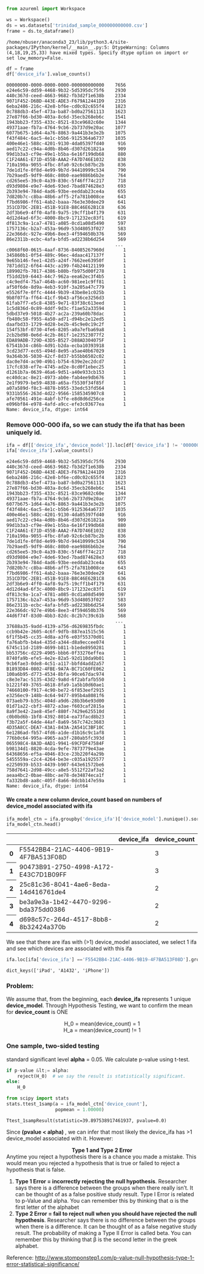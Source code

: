 

```python
from azureml import Workspace

ws = Workspace()
ds = ws.datasets['trinidad_sample_000000000000.csv']
frame = ds.to_dataframe()
```

    /home/nbuser/anaconda3_23/lib/python3.4/site-packages/IPython/kernel/__main__.py:5: DtypeWarning: Columns (4,18,19,25,33) have mixed types. Specify dtype option on import or set low_memory=False.



```python
df = frame
df['device_ifa'].value_counts()
```




    00000000-0000-0000-0000-000000000000    7656
    e24e6c59-dd59-4468-9b32-5d5395dc75f6    2930
    440c367d-ceed-4663-9682-fb3d2f1e638b    2334
    9071F452-D6BD-443E-ADE3-F679A12441D9    2316
    6eba2486-216c-42e8-bf6e-cd0c02c655f4    1823
    0c788db3-45ef-473a-ba87-bd0a27561113    1623
    27e87f66-bd30-403a-8c6d-35ecb268eb6c    1541
    1943bb23-f355-433c-8521-83ce9682c60e    1344
    49371aae-fb7a-4764-9cb6-2b737d9e20ac    1077
    6077b675-1d64-4a76-8863-9a441b3e3e2b    1075
    f43f484c-6ac5-4e1c-b5b6-9125364a6737    1035
    400e46e1-588c-4201-9130-4da05397fd40     916
    aed17c22-c94a-4d0b-8b46-d307d261821a     909
    99d1b3a3-cf9e-49e1-b5ba-6e16f199db68     880
    C1F24A61-E71D-455B-AAA2-FA7D746E1032     838
    710a190a-9055-4fbc-8fa0-92c6cb87bc2b     836
    7de1d1fe-0f8d-4e99-9b7d-94410999c534     790
    7b29aed5-9df9-468c-80b0-eae9886b6b2e     764
    cd265ee5-39c0-4a39-830c-5f46ff74c217     718
    d93d9804-e9e7-4de6-93ed-7bad874628e3     693
    2b393e94-784d-4ad6-93be-eeddab23ce4a     655
    7d820b7c-c8ba-48b6-aff5-2fa781b008ce     643
    f7bd6986-ff61-4ab2-baaa-76e3e30dee29     641
    351CD7DC-2EB1-451B-91E8-B8C46E62B1C8     636
    2df3b6e9-4ff0-4af8-9a75-19cff1b4f179     631
    4d12d4ad-6f3c-4000-8bc9-171232ec83f1     619
    df813c9a-1ca7-4781-a085-0cd1a08d5490     597
    1757136c-b2a7-453a-96d9-53d48053f027     583
    22e366dc-927e-49b6-8ee3-4f594650b376     569
    86e2311b-ecbc-4afa-bfd5-ad2238b6d254     569
                                            ... 
    c0068f60-0615-4aaf-8736-84085267960d       1
    345860b1-0f54-489c-96ec-4daac417137f       1
    9e65b146-fee1-42d5-a24f-7662ee63950f       1
    7871dd12-6f64-443c-a199-f4b244121199       1
    189902fb-7017-4386-b80b-fb975d00f278       1
    f51dd2b9-6443-44c7-962a-eea62ec3f4b5       1
    c4c9edf4-75a7-464b-ac60-981ee1c9ff81       1
    af50f6de-8d9a-4eb3-910f-3a205a47c779       1
    e5526f7e-0ffc-4444-9b39-43be8e1c025b       1
    9b8f07fa-ff64-41cf-9b43-af56ce3256d3       1
    61fab7f7-e5c8-4385-9e71-83f38c613eed       1
    1c5d836d-0c89-4ddf-9d3c-f1ae52a33594       1
    5dbd37e9-5018-4b27-ac2a-239a60b78dac       1
    fb480c58-f955-4a50-ad71-d94bc2e12ed5       1
    daafbd33-1729-4d28-be2b-45c9e0c19c2f       1
    154f53bf-0730-4fe6-8205-a0a7efba69a8       1
    2cb2bd98-0e6d-4c2b-861f-1e23523077f2       1
    EDA89ADB-729D-43D5-B527-D88AD304075F       1
    67541b34-c86b-4d91-b2da-ecba10393918       1
    3cd23d77-ec65-494d-8e95-a5ae40b67029       1
    9a364b36-5030-42cf-8d37-b55bb6502c02       1
    dac0e7d4-ac90-49b1-b754-639e2ec2dcd7       1
    17cfc838-ef7e-4745-ad2e-8cd0f1ebec25       1
    d1261b7a-0639-46a6-9d51-a40e933cb153       1
    ec40dcac-8e21-4973-ab0e-fab4ee9db676       1
    2e1f9979-be59-4838-a65a-f5530f34f85f       1
    a07a589d-f8c3-4878-b955-33edc53fd564       1
    9331b556-263d-4d22-9566-1585345907c8       1
    afe70561-491e-4abf-b7fe-e8d8d6d256ce       1
    e096bf84-e978-4afd-a9cc-efe3c03677ea       1
    Name: device_ifa, dtype: int64



### Remove 000-000 ifa, so we can study the ifa that has been uniquely id.


```python
ifa = df[['device_ifa','device_model']].loc[df['device_ifa'] != '00000000-0000-0000-0000-000000000000']
ifa['device_ifa'].value_counts()
```




    e24e6c59-dd59-4468-9b32-5d5395dc75f6    2930
    440c367d-ceed-4663-9682-fb3d2f1e638b    2334
    9071F452-D6BD-443E-ADE3-F679A12441D9    2316
    6eba2486-216c-42e8-bf6e-cd0c02c655f4    1823
    0c788db3-45ef-473a-ba87-bd0a27561113    1623
    27e87f66-bd30-403a-8c6d-35ecb268eb6c    1541
    1943bb23-f355-433c-8521-83ce9682c60e    1344
    49371aae-fb7a-4764-9cb6-2b737d9e20ac    1077
    6077b675-1d64-4a76-8863-9a441b3e3e2b    1075
    f43f484c-6ac5-4e1c-b5b6-9125364a6737    1035
    400e46e1-588c-4201-9130-4da05397fd40     916
    aed17c22-c94a-4d0b-8b46-d307d261821a     909
    99d1b3a3-cf9e-49e1-b5ba-6e16f199db68     880
    C1F24A61-E71D-455B-AAA2-FA7D746E1032     838
    710a190a-9055-4fbc-8fa0-92c6cb87bc2b     836
    7de1d1fe-0f8d-4e99-9b7d-94410999c534     790
    7b29aed5-9df9-468c-80b0-eae9886b6b2e     764
    cd265ee5-39c0-4a39-830c-5f46ff74c217     718
    d93d9804-e9e7-4de6-93ed-7bad874628e3     693
    2b393e94-784d-4ad6-93be-eeddab23ce4a     655
    7d820b7c-c8ba-48b6-aff5-2fa781b008ce     643
    f7bd6986-ff61-4ab2-baaa-76e3e30dee29     641
    351CD7DC-2EB1-451B-91E8-B8C46E62B1C8     636
    2df3b6e9-4ff0-4af8-9a75-19cff1b4f179     631
    4d12d4ad-6f3c-4000-8bc9-171232ec83f1     619
    df813c9a-1ca7-4781-a085-0cd1a08d5490     597
    1757136c-b2a7-453a-96d9-53d48053f027     583
    86e2311b-ecbc-4afa-bfd5-ad2238b6d254     569
    22e366dc-927e-49b6-8ee3-4f594650b376     569
    44d6f74f-83d0-4bb3-82dc-8c2b7c39c61b     568
                                            ... 
    37688a35-9add-4139-a756-d6269835fbdc       1
    ccb9b42e-2605-4c6f-9dfb-887ea1515c56       1
    6f1f5b45-cc35-4d8a-a3f6-e03f55370d01       1
    fa76abfb-b4a4-435d-a344-d8a9eccee074       1
    6745c11d-2189-4699-b811-b1ede8950281       1
    bb53756c-d229-4905-bbb6-0f33276effea       1
    8740fa9b-efe5-4e2e-82a5-92d110da9b01       1
    9cb6fae3-0de8-4c51-a117-bbfd4add2a57       1
    B1893D84-0802-4FBE-9A7A-BC71C60FE062       1
    100a6b95-d773-4534-8bfa-90ce67dac974       1
    c8e3e7ac-5135-43d2-9a8d-6f2abfafb550       1
    b1221f49-3765-4618-8fa9-1a5b10d60ae1       1
    74660100-f917-4c90-be72-6f853eef2915       1
    e3256ec9-148b-4c64-9477-895b4a8081f6       1
    073aeb79-b35c-404d-a9d6-28b3b6e93d00       1
    01d71a22-cbf3-4872-a3ae-f603caf2815a       1
    8a9f3e42-2ae8-45ef-880f-7429e625510d       1
    c0b0bd6b-1bf8-4392-8014-ea73facd8b23       1
    f3b72a5f-64de-44af-8a69-567c742c3683       1
    4D35A8CC-DEA7-43A1-843A-2A541C3BF10C       1
    6e1286ad-fb57-4fd6-a1de-d1b16c9c1af8       1
    776b0c64-995a-4965-aa3f-280ab5fc393d       1
    065598C4-8A3D-4AD1-9941-69CFDF47584F       1
    b98134d1-8820-4cda-9efe-7873779e43ae       1
    64368656-ef5a-4046-83ce-23b220f4a29b       1
    5455559a-c2c4-4264-be3e-c035a1925577       1
    e2250939-b533-4439-b907-643e61572be6       1
    758d7641-2d98-49cc-a8e5-5512f22af3a2       1
    aeaa4bc2-0bae-48bc-ae78-de34874eca1f       1
    fa332bd8-aa8c-405f-8a66-0dcbb147e59a       1
    Name: device_ifa, dtype: int64



#### We create a new column device_count based on numbers of device_model associated with ifa


```python
ifa_model_ctn = ifa.groupby('device_ifa')['device_model'].nunique().sort_values(ascending=False).reset_index(name='device_count')
ifa_model_ctn.head()

```




<div>
<table class="dataframe">
  <thead>
    <tr style="text-align: right;">
      <th></th>
      <th>device_ifa</th>
      <th>device_count</th>
    </tr>
  </thead>
  <tbody>
    <tr>
      <th>0</th>
      <td>F5542BB4-21AC-4406-9B19-4F7BA513F08D</td>
      <td>3</td>
    </tr>
    <tr>
      <th>1</th>
      <td>90473B91-2750-4998-A172-E43C7D1B09FF</td>
      <td>3</td>
    </tr>
    <tr>
      <th>2</th>
      <td>25c81c36-8041-4ae6-8eda-14d416761de4</td>
      <td>2</td>
    </tr>
    <tr>
      <th>3</th>
      <td>be3a9e3a-1b42-4470-9296-bda375dd0386</td>
      <td>2</td>
    </tr>
    <tr>
      <th>4</th>
      <td>d698c57c-264d-4517-8bb8-8b32424a370b</td>
      <td>2</td>
    </tr>
  </tbody>
</table>
</div>



We see that there are ifas with (&gt;1) device_model associated, we select 1 ifa and see which devices are associated with this ifa


```python
ifa.loc[ifa['device_ifa'] =='F5542BB4-21AC-4406-9B19-4F7BA513F08D'].groupby('device_model').groups.keys()
```




    dict_keys(['iPad', 'A1432', 'iPhone'])



### Problem:
We assume that, from the beginning, each <b>device_ifa</b> represents 1 unique <b>device_model</b>. Through Hypothesis Testing, we want to confirm the mean for <b>device_count</b> is ONE
 <center> H_0 = mean(device_count) = 1 </center>
 <center> H_a = mean(device_count) != 1 </center>

### One sample, two-sided testing
standard significant level <b>alpha</b> = 0.05. We calculate p-value using t-test.<br>
```python
if p-value &lt;= alpha:
    reject(H_0)  # we say the result is statistically significant. 
else:
    H_0
```


```python
from scipy import stats
stats.ttest_1samp(a = ifa_model_ctn['device_count'], 
                  popmean = 1.00000)
```




    Ttest_1sampResult(statistic=39.897538917461937, pvalue=0.0)



Since <b>(pvalue &lt; alpha) </b>, we can infer that most likely the device_ifa has &gt;1 device_model associated with it. However:
    <center> <b> Type 1 and Type 2 Error </b></center>
Anytime you reject a hypothesis there is a chance you made a mistake. This would mean you rejected a hypothesis that is true or failed to reject a hypothesis that is false.

<ol>
<li>
    <b>Type 1 Error = incorrectly rejecting the null hypothesis</b>. Researcher says there is a difference between the groups when there really isn’t. It can be thought of as a false positive study result. Type I Error is related to p-Value and alpha. You can remember this by thinking that α is the first letter of the alphabet
</li>
<li>
    <b>Type 2 Error = fail to reject null when you should have rejected the null hypothesis</b>. Researcher says there is no difference between the groups when there is a difference. It can be thought of as a false negative study result. The probability of making a Type II Error is called beta. You can remember this by thinking that β is the second letter in the greek alphabet.
</li>
</ol>

Reference: http://www.stomponstep1.com/p-value-null-hypothesis-type-1-error-statistical-significance/
